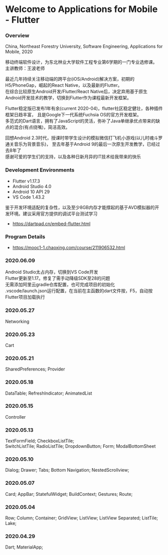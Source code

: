 # Welcome to Applications for Mobile - Flutter
### Overview
China, Northeast Forestry University, Software Engineering, Applications for Mobile, 2020

移动终端软件设计，为东北林业大学软件工程专业第6学期的一门专业选修课。  
主讲教师：王波老师

最近几年持续关注移动端的跨平台(iOS/Android)解决方案，初期的H5/PhoneGap，崛起的React Native，以及最新的Flutter。  
在综合比较原生Android开发/Flutter/React Native后，决定弃用基于原生Android开发技术的教学，切换到Flutter作为课程最新开发框架。

Flutter稳定版已发布1年有余(current 2020-04)，flutter社区稳定健壮，各种插件框架日趋丰富，
且是Google下一代系统Fuchsia OS的官方开发框架。  
多范式的Dart语言，拥有了JavaScript的灵活，弥补了Java单继承优点带来的缺点的混合(有点绕嘴)，简洁高效。

回想Android 2.3时代，授课时带学生设计的模拟微信打飞机小游戏(以儿时魂斗罗通关音乐为背景音乐)，
至去年基于Android 9的最后一次原生开发教学，已经过去8年了  
感谢可爱的学生们的支持，以及各种日新月异的IT技术给我带来的快乐

### Development Environments
- Flutter v1.17.3
- Android Studio 4.0
- Android 10 API 29
- VS Code 1.43.2

鉴于开发环境适配的复杂性，以及至少8GB内存才能撑起的基于AVD模拟器的开发环境。建议采用官方提供的调试平台测试学习
- https://dartpad.cn/embed-flutter.html

### Program Details
- https://mooc1-1.chaoxing.com/course/211906532.html

### 2020.06.09
Android Studio太占内存，切换到VS Code开发  
Flutter更新至1.17。修复了需手动降级SDK至28的问题  
无需添加阿里云gradle仓库配置，也可完成项目的初始化  
.vscode/launch.json运行配置，在当前在主函数的dart文件按，F5，自动按Flutter项目加载执行  

### 2020.05.27
Networking

### 2020.05.23
Cart

### 2020.05.21
SharedPreferences; Provider

### 2020.05.18
DataTable; RefreshIndicator; AnimatedList

### 2020.05.15
Controller

### 2020.05.13
TextFormField; CheckboxListTile;  
SwitchListTile; RadioListTile; DropdownButton; Form; ModalBottomSheet

### 2020.05.10
Dialog; Drawer; Tabs; Bottom Navigation; NestedScrollview;

### 2020.05.07
Card; AppBar; StatefulWidget; BuildContext; Gestures; Route;

### 2020.05.04
Row; Column; Container; GridView; ListView; ListView Separated; ListTile; Lake;

### 2020.04.29
Dart; MaterialApp;
